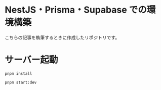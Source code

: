 # NestJS・Prisma・Supabase での環境構築

こちらの記事を執筆するときに作成したリポジトリです。

# サーバー起動

```
pnpm install
```

```
pnpm start:dev
```
